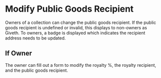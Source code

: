 # Modify Public Goods Recipient



Owners of a collection can change the public goods recipient. If the public goods recipient is undefined or invalid, this displays to non-owners as Giveth. To owners, a badge is displayed which indicates the recipient address needs to be updated.&#x20;

## If Owner

The owner can fill out a form to modify the royalty %, the royalty recipient, and the public goods recipient.&#x20;
